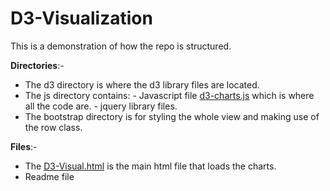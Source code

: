 # D3-Visualization

This is a demonstration of how the repo is structured.

**Directories**:-
  - The d3 directory is where the d3 library files are located.
  - The js directory contains:
        - Javascript file [d3-charts.js](https://github.com/som3a123/D3-Visualization/blob/master/js/d3-charts.js) which is where all the code are.
        - jquery library files.
  - The bootstrap directory is for styling the whole view and making use of the row class.

**Files**:-
  - The [D3-Visual.html](https://github.com/som3a123/D3-Visualization/blob/master/D3-Visual.html) is the main html file that loads the charts.
  - Readme file